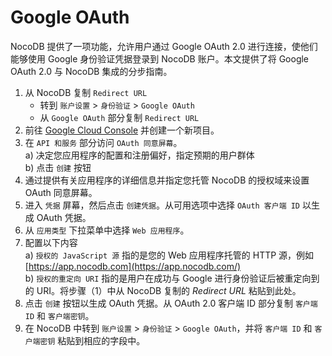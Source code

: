# Google OAuth

NocoDB 提供了一项功能，允许用户通过 Google OAuth 2.0 进行连接，使他们能够使用 Google 身份验证凭据登录到 NocoDB 账户。本文提供了将 Google OAuth 2.0 与 NocoDB 集成的分步指南。

1.  从 NocoDB 复制 `Redirect URL`
    -   转到 `账户设置` > `身份验证` > `Google OAuth`
    -   从 `Google OAuth` 部分复制 `Redirect URL`
2.  前往 [Google Cloud Console](https://console.cloud.google.com/) 并创建一个新项目。
3.  在 `API 和服务` 部分访问 `OAuth 同意屏幕`。  
    a) 决定您应用程序的配置和注册偏好，指定预期的用户群体  
    b) 点击 `创建` 按钮
4.  通过提供有关应用程序的详细信息并指定您托管 NocoDB 的授权域来设置 OAuth 同意屏幕。
5.  进入 `凭据` 屏幕，然后点击 `创建凭据`。从可用选项中选择 `OAuth 客户端 ID` 以生成 OAuth 凭据。
6.  从 `应用类型` 下拉菜单中选择 `Web 应用程序`。
7.  配置以下内容  
    a) `授权的 JavaScript 源` 指的是您的 Web 应用程序托管的 HTTP 源，例如 [https://app.nocodb.com](https://app.nocodb.com/)  
    b) `授权的重定向 URI` 指的是用户在成功与 Google 进行身份验证后被重定向到的 URI。将步骤（1）中从 NocoDB 复制的 _Redirect URL_ 粘贴到此处。
8.  点击 `创建` 按钮以生成 OAuth 凭据。从 OAuth 2.0 客户端 ID 部分复制 `客户端 ID` 和 `客户端密钥`。
9.  在 NocoDB 中转到 `账户设置` > `身份验证` > `Google OAuth`，并将 `客户端 ID` 和 `客户端密钥` 粘贴到相应的字段中。